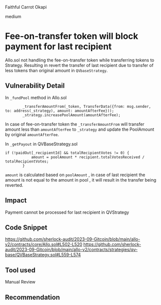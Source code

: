 Faithful Carrot Okapi

medium

# Fee-on-transfer token will block payment for last recipient
Allo.sol not handling the fee-on-transfer token while transferring tokens to Strategy. Resulting in revert the transfer of last recipient due to transfer of less tokens than original amount in `QVbaseStrategy`.
## Vulnerability Detail
In `_fundPool` method in Allo.sol  
```solidity
        _transferAmountFrom(_token, TransferData({from: msg.sender, to: address(_strategy), amount: amountAfterFee}));
        _strategy.increasePoolAmount(amountAfterFee);

```
In case of fee-on-transfer token the `_transferAmountFrom` will transfer amount less than `amountAfterFee` to `_strategy`  and update the PoolAmount by original `amountAfterFee`.

In `_getPayout` in QVBaseStrategy.sol
```solidity
if (!paidOut[_recipientId] && totalRecipientVotes != 0) {
            amount = poolAmount * recipient.totalVotesReceived / totalRecipientVotes;
        }
```
`amount` is calculated based on `poolAmount` , in case of last recipient the amount is not equal to the amount in pool , it will result in the transfer being reverted.

## Impact
Payment cannot be processed for last recipient in QVStrategy
## Code Snippet
https://github.com/sherlock-audit/2023-09-Gitcoin/blob/main/allo-v2/contracts/core/Allo.sol#L502-L520
https://github.com/sherlock-audit/2023-09-Gitcoin/blob/main/allo-v2/contracts/strategies/qv-base/QVBaseStrategy.sol#L559-L574


## Tool used

Manual Review

## Recommendation